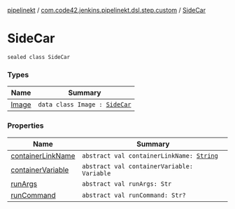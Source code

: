 [pipelinekt](../../index.md) / [com.code42.jenkins.pipelinekt.dsl.step.custom](../index.md) / [SideCar](./index.md)

# SideCar

`sealed class SideCar`

### Types

| Name | Summary |
|---|---|
| [Image](-image/index.md) | `data class Image : `[`SideCar`](./index.md) |

### Properties

| Name | Summary |
|---|---|
| [containerLinkName](container-link-name.md) | `abstract val containerLinkName: `[`String`](https://kotlinlang.org/api/latest/jvm/stdlib/kotlin/-string/index.html) |
| [containerVariable](container-variable.md) | `abstract val containerVariable: Variable` |
| [runArgs](run-args.md) | `abstract val runArgs: Str` |
| [runCommand](run-command.md) | `abstract val runCommand: Str?` |
